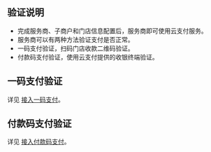 ## 验证说明
- 完成服务商、子商户和门店信息配置后，服务商即可使用云支付服务。
- 服务商可以有两种方法验证支付是否正常。
 - 一码支付验证，扫码门店收款二维码验证。   
 - 付款码支付验证，使用云支付提供的收银终端验证。


## 一码支付验证
详见 [接入一码支付](https://cloud.tencent.com/document/product/569/9801)。

## 付款码支付验证
详见 [接入付款码支付](https://cloud.tencent.com/document/product/569/9802)。

